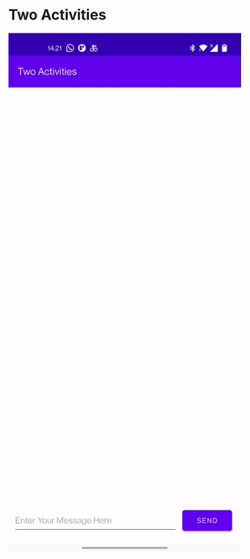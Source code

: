 # Two Activities
![two_activities2](https://github.com/roshanbhatta/Activity-Lifecycle-and-State/blob/second_activity/two_activities2.gif)
